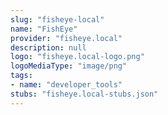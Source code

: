 ```yaml
---
slug: "fisheye-local"
name: "FishEye"
provider: "fisheye.local"
description: null
logo: "fisheye.local-logo.png"
logoMediaType: "image/png"
tags:
- name: "developer_tools"
stubs: "fisheye.local-stubs.json"
---
```

